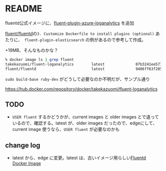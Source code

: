 # README

fluentd公式イメージに、[fluent-plugin-azure-loganalytics](https://github.com/yokawasa/fluent-plugin-azure-loganalytics) を追加

[fluent/fluentd](https://hub.docker.com/r/fluent/fluentd/)の`3. Customize Dockerfile to install plugins (optional)` あたりに、` fluent-plugin-elasticsearch` の例があるので参考して作成。

+19MB、そんなものかな？

```sh
% docker image ls | grep fluent
takekazuomi/fluent-loganalytics        latest              07b3241ee577        45 minutes ago      57.2MB
fluent/fluentd                         latest              9406ff63f205        19 months ago       38.3MB
```

`sudo build-base ruby-dev` がどうして必要なのか不明だが、サンプル通り

https://hub.docker.com/repository/docker/takekazuomi/fluent-loganalytics

## TODO

- `USER fluent` するかどうかが、current images と older images とで違っているので、確認する。latest が、older images だったので、edgeにして、current image 使うなら、`USER fluent` が必要なのかも


## change log

- latest から、edge に変更。latest は、古いイメージ用らしい[Fluentd Docker Image](https://hub.docker.com/r/fluent/fluentd)
